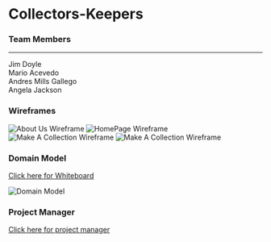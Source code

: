 # Collectors-Keepers

### Team Members 
---
Jim Doyle<br/>
Mario Acevedo <br/>
Andres Mills Gallego<br/>
Angela Jackson <br/>


### Wireframes 

![About Us Wireframe](https://user-images.githubusercontent.com/93963393/151909842-232b2a31-d468-45ee-a111-e7e1b671e9fe.PNG)
![HomePage Wireframe](https://user-images.githubusercontent.com/93963393/151909851-a8f0060a-08e9-48a4-a9ff-bf96d18eb257.PNG)
![Make A Collection Wireframe](https://user-images.githubusercontent.com/93963393/151909855-80856e58-90bc-46ae-b4aa-2f0a80dfd736.PNG)
![Make A Collection Wireframe](https://user-images.githubusercontent.com/93963393/151909870-e65d6ba3-f764-40d4-90e7-36c4107f924e.PNG)

### Domain Model

[Click here for Whiteboard](https://miro.com/app/board/uXjVORdoqqw=/)

![Domain Model](https://user-images.githubusercontent.com/93963393/151910009-532009f6-1722-48e1-b800-9731fb467896.PNG)

### Project Manager

[Click here for project manager](https://github.com/orgs/Collectors-Keepers/projects)
